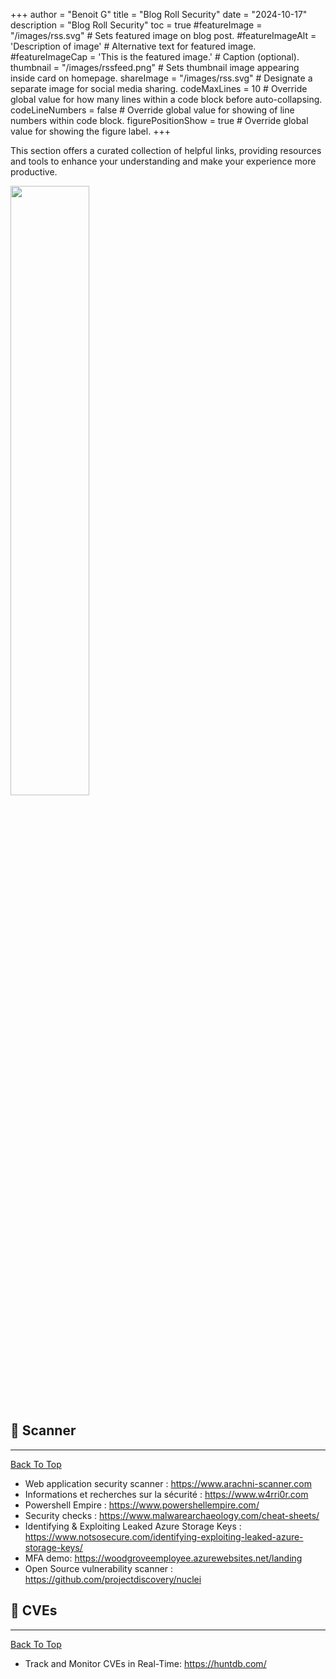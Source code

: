 +++
author = "Benoit G"
title = "Blog Roll Security"
date = "2024-10-17"
description = "Blog Roll Security"
toc = true
#featureImage = "/images/rss.svg" # Sets featured image on blog post.
#featureImageAlt = 'Description of image' # Alternative text for featured image.
#featureImageCap = 'This is the featured image.' # Caption (optional).
thumbnail = "/images/rssfeed.png" # Sets thumbnail image appearing inside card on homepage.
shareImage = "/images/rss.svg" # Designate a separate image for social media sharing.
codeMaxLines = 10 # Override global value for how many lines within a code block before auto-collapsing.
codeLineNumbers = false # Override global value for showing of line numbers within code block.
figurePositionShow = true # Override global value for showing the figure label.
+++

This section offers a curated collection of helpful links, providing resources and tools to enhance your understanding and make your experience more productive.
<!--more-->

<img src="/images/blogroll.png" width="50%" height="50%">

## 👮 Scanner
---

[Back To Top](#documentTop)

- Web application security scanner : https://www.arachni-scanner.com
- Informations et recherches sur la sécurité : https://www.w4rri0r.com
- Powershell Empire : https://www.powershellempire.com/
- Security checks : https://www.malwarearchaeology.com/cheat-sheets/
- Identifying & Exploiting Leaked Azure Storage Keys : https://www.notsosecure.com/identifying-exploiting-leaked-azure-storage-keys/
- MFA demo: https://woodgroveemployee.azurewebsites.net/landing
- Open Source vulnerability scanner : https://github.com/projectdiscovery/nuclei

## 👮 CVEs
---

[Back To Top](#documentTop)

- Track and Monitor CVEs in Real-Time: https://huntdb.com/